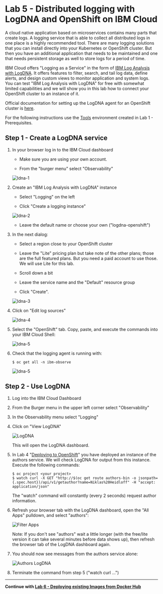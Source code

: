 # Lab 5 - Distributed logging with LogDNA and OpenShift on IBM Cloud

A cloud native application based on microservices contains many parts that create logs. A logging service that is able to collect all distributed logs in one place is a highly recommended tool. There are many logging solutions that you can install directly into your Kubernetes or OpenShift cluster. But then you have an additional application that needs to be maintained and one that needs persistent storage as well to store logs for a period of time. 

IBM Cloud offers "Logging as a Service" in the form of [IBM Log Analysis with LogDNA](https://cloud.ibm.com/docs/services/Log-Analysis-with-LogDNA?topic=LogDNA-getting-started#getting-started). It offers features to filter, search, and tail log data, define alerts, and design custom views to monitor application and system logs. You can test "IBM Log Analysis with LogDNA" for free with somewhat limited capabilities and we will show you in this lab how to connect your OpenShift cluster to an instance of it.

Official documentation for setting up the LogDNA agent for an OpenShift cluster is [here](https://cloud.ibm.com/docs/services/Log-Analysis-with-LogDNA?topic=LogDNA-config_agent_os_cluster).

For the following instructions use the [Tools](https://github.com/nheidloff/openshift-on-ibm-cloud-workshops/blob/master/2-deploying-to-openshift/documentation/1-prereqs.md#tools) environment created in Lab 1 - Prerequisites.

## Step 1 - Create a LogDNA service

1. In your browser log in to the IBM Cloud dashboard

   * Make sure you are using your own account.

   * From the "burger menu" select "Observability"

   ![ldna-1](images/ldna-1.png)



1. Create an "IBM Log Analysis with LogDNA" instance

    * Select "Logging" on the left
   
   * Click "Create a logging instance"

   ![ldna-2](images/ldna-2.png)

   * Leave the default name or choose your own ("logdna-openshift")

1. In the next dialog:

   * Select a region close to your OpenShift cluster

   * Leave the "Lite" pricing plan but take note of the other plans; those are the full featured plans. But you need a paid account to use those. We will use Lite for this lab.

   * Scroll down a bit

   * Leave the service name and the "Default" resource group

   * Click "Create".

   ![ldna-3](images/ldna-3.png)

  
1. Click on "Edit log sources"

   ![ldna-4](images/ldna-4.png)

1. Select the "OpenShift" tab. Copy, paste, and execute the commands into your IBM Cloud Shell:

   ![ldna-5](images/ldna-5.png)

1. Check that the logging agent is running with:

   ```
   $ oc get all -n ibm-observe
   ```
 
   ![ldna-5](images/ldna-6.png)


## Step 2 - Use LogDNA

1. Log into the IBM Cloud Dashboard
2. From the Burger menu in the upper left corner select "Observability"
3. In the Observability menu select "Logging"
4. Click on "View LogDNA"

   ![LogDNA](images/logdna.png)

   This will open the LogDNA dashboard. 

5. In Lab 4 "[Deploying to OpenShift](4-openshift.md)" you have deployed an instance of the authors service. We will check LogDNA for output from this instance. Execute the following commands:

   ```
   $ oc project <your project>
   $ watch curl -X GET "http://$(oc get route authors-bin -o jsonpath={.spec.host})/api/v1/getauthor?name=Niklas%20Heidloff" -H "accept: application/json"
   ```
   
   The "watch" command will constantly (every 2 seconds) request author information.

6. Refresh your browser tab with the LogDNA dashboard, open the  "All Apps" pulldown, and select "authors":

   ![Filter Apps](images/logdna-filter-apps.png)

    Note: If you don't see "authors" wait a little longer (with the free/lite version it can take several minutes before data shows up), then refresh the browser tab of the LogDNA dashboard again.

7. You should now see messages from the authors service alone:

   ![Authors LogDNA](images/logdna-authors.png)

8. Terminate the command from step 5 ("watch curl ...")

---

__Continue with [Lab 6 - Deploying existing Images from Docker Hub](./6-existing-image.md)__
